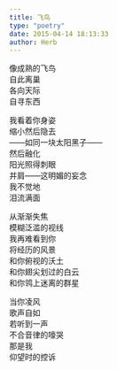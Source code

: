 ```yaml
---  
title: 飞鸟  
type: "poetry"  
date: 2015-04-14 18:13:33  
author: Herb  
---  
```

像成熟的飞鸟  
自此离巢  
各向天际  
自寻东西  

我看着你身姿  
缩小然后隐去  
——如同一块太阳黑子——  
然后融化  
阳光照得刺眼  
并肩——这明媚的妄念  
我不觉地  
泪流满面  

从渐渐失焦  
模糊泛滥的视线  
我再难看到你  
将经历的风景  
和你俯视的沃土  
和你翅尖划过的白云  
和你鸰上迷离的群星  

当你凌风  
歌声自如  
若听到一声  
不合音律的嚎哭  
那是我  
仰望时的控诉